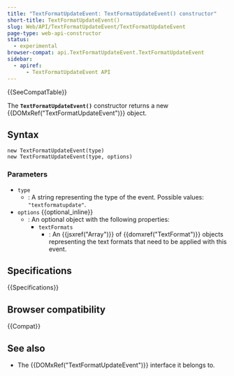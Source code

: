 ```yaml
---
title: "TextFormatUpdateEvent: TextFormatUpdateEvent() constructor"
short-title: TextFormatUpdateEvent()
slug: Web/API/TextFormatUpdateEvent/TextFormatUpdateEvent
page-type: web-api-constructor
status:
  - experimental
browser-compat: api.TextFormatUpdateEvent.TextFormatUpdateEvent
sidebar:
  - apiref:
      - TextFormatUpdateEvent API
---
```


{{SeeCompatTable}}

The **`TextFormatUpdateEvent()`** constructor returns a new {{DOMxRef("TextFormatUpdateEvent")}} object.

## Syntax

```js-nolint
new TextFormatUpdateEvent(type)
new TextFormatUpdateEvent(type, options)
```

### Parameters

- `type`
  - : A string representing the type of the event. Possible values: `"textformatupdate"`.
- `options` {{optional_inline}}
  - : An optional object with the following properties:
    - `textFormats`
      - : An {{jsxref("Array")}} of {{domxref("TextFormat")}} objects representing the text formats that need to be applied with this event.

## Specifications

{{Specifications}}

## Browser compatibility

{{Compat}}

## See also

- The {{DOMxRef("TextFormatUpdateEvent")}} interface it belongs to.
